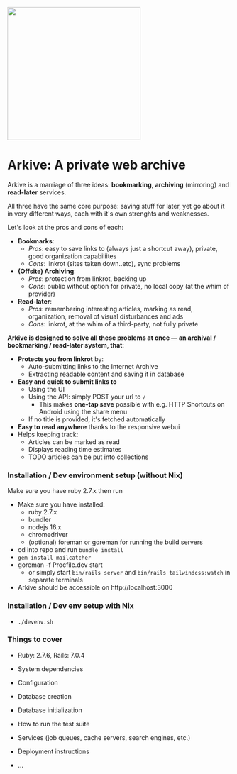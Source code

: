 <img src="https://github.com/qirpi/arkive/blob/main/app/assets/images/arkive_mascot.webp" width="300px"></img>

# Arkive: A private web archive

Arkive is a marriage of three ideas: __bookmarking__, __archiving__ (mirroring) and __read-later__ services.

All three have the same core purpose: saving stuff for later, yet go about it in very different ways, each with it's own strenghts and weaknesses. 

Let's look at the pros and cons of each:

* __Bookmarks__:
  - _Pros_: easy to save links to (always just a shortcut away), private, good organization capabiliites
  - _Cons_: linkrot (sites taken down..etc), sync problems
* __(Offsite) Archiving__:
  - _Pros_: protection from linkrot, backing up
  - _Cons_: public without option for private, no local copy (at the whim of provider)
* __Read-later__:
  - _Pros_: remembering interesting articles, marking as read, organization, removal of visual disturbances and ads
  - _Cons_: linkrot, at the whim of a third-party, not fully private

__Arkive is designed to solve all these problems at once — an archival / bookmarking / read-later system, that__:
  - __Protects you from linkrot__ by:
    - Auto-submitting links to the Internet Archive
    - Extracting readable content and saving it in database
  - __Easy and quick to submit links to__
    - Using the UI
    - Using the API: simply POST your url to `/`
      + This makes __one-tap save__ possible with e.g. HTTP Shortcuts on Android using the share menu
    - If no title is provided, it's fetched automatically
  - __Easy to read anywhere__ thanks to the responsive webui
  - Helps keeping track:
    - Articles can be marked as read
    - Displays reading time estimates
    - TODO articles can be put into collections

### Installation / Dev environment setup (without Nix)
Make sure you have ruby 2.7.x then run

- Make sure you have installed:
  - ruby 2.7.x
  - bundler
  - nodejs 16.x
  - chromedriver
  - (optional) foreman or goreman for running the build servers
- cd into repo and run `bundle install`
- `gem install mailcatcher`
- goreman -f Procfile.dev start
  - or simply start `bin/rails server` and `bin/rails tailwindcss:watch` in separate terminals
- Arkive should be accessible on http://localhost:3000

### Installation / Dev env setup with Nix
- `./devenv.sh`

### Things to cover

* Ruby: 2.7.6, Rails: 7.0.4

* System dependencies

* Configuration

* Database creation

* Database initialization

* How to run the test suite

* Services (job queues, cache servers, search engines, etc.)

* Deployment instructions

* ...
